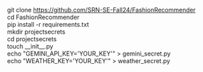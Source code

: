 git clone https://github.com/SRN-SE-Fall24/FashionRecommender <br>
cd FashionRecommender <br>
pip install -r requirements.txt <br>
mkdir projectsecrets <br>
cd projectsecrets <br>
touch \_\_init\_\_.py <br>
echo "GEMINI_API_KEY='YOUR_KEY'" > gemini_secret.py <br>
echo "WEATHER_KEY='YOUR_KEY'" > weather_secret.py <br>
